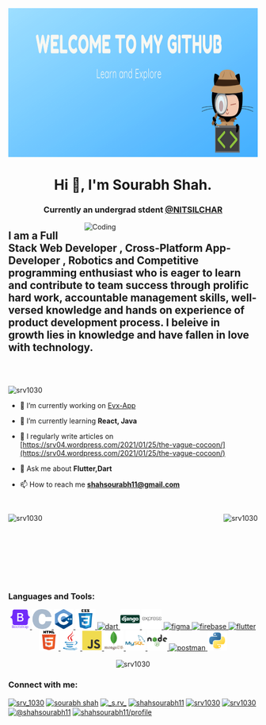 
<img align="center" alt="Coding" height="300" width="1600" src="https://github.com/SRV1030/SRV1030/blob/main/hub%20(4).png">

<h1 align="center">Hi 👋, I'm Sourabh Shah.</h1>
 <h3 align="center">Currently an undergrad stdent <a href="http://www.nits.ac.in/">@NITSILCHAR</a></h3>

<img align="right" alt="Coding" width="350" src="https://cdn.dribbble.com/users/2131993/screenshots/4948736/thoughtworks-gif_dribbble.gif">

<h2>I am a Full Stack Web Developer , Cross-Platform App-Developer , Robotics and Competitive programming enthusiast who is eager to learn and contribute to team success through prolific hard work, accountable management skills, well-versed knowledge and hands on experience of product development process. I beleive in growth lies in knowledge and have fallen in love with technology.</h2>
<br>
<br>
<p align="left"> <img src="https://komarev.com/ghpvc/?username=srv1030&label=Profile%20views&color=0e75b6&style=flat" alt="srv1030" /> </p>


- 🔭 I’m currently working on [Evx-App](https://github.com/SRV1030/evx-App)

- 🌱 I’m currently learning **React, Java**

- 📝 I regularly write articles on [https://srv04.wordpress.com/2021/01/25/the-vague-cocoon/](https://srv04.wordpress.com/2021/01/25/the-vague-cocoon/)

- 💬 Ask me about **Flutter,Dart**

- 📫 How to reach me **shahsourabh11@gmail.com**

<br>
<p><img align="left" src="https://github-readme-stats.vercel.app/api/top-langs?username=srv1030&show_icons=true&locale=en&layout=compact" alt="srv1030" /></p>

<p>&nbsp;<img align="right" src="https://github-readme-stats.vercel.app/api?username=srv1030&show_icons=true&locale=en" alt="srv1030" /></p>
<br> <br><br> <br><br> <br>

<h3 align="left">Languages and Tools:</h3>
<p align="center"> <a href="https://getbootstrap.com" target="_blank"> <img src="https://raw.githubusercontent.com/devicons/devicon/master/icons/bootstrap/bootstrap-plain-wordmark.svg" alt="bootstrap" width="40" height="40"/> </a> <a href="https://www.cprogramming.com/" target="_blank"> <img src="https://raw.githubusercontent.com/devicons/devicon/master/icons/c/c-original.svg" alt="c" width="40" height="40"/> </a> <a href="https://www.w3schools.com/cpp/" target="_blank"> <img src="https://raw.githubusercontent.com/devicons/devicon/master/icons/cplusplus/cplusplus-original.svg" alt="cplusplus" width="40" height="40"/> </a> <a href="https://www.w3schools.com/css/" target="_blank"> <img src="https://raw.githubusercontent.com/devicons/devicon/master/icons/css3/css3-original-wordmark.svg" alt="css3" width="40" height="40"/> </a> <a href="https://dart.dev" target="_blank"> <img src="https://www.vectorlogo.zone/logos/dartlang/dartlang-icon.svg" alt="dart" width="40" height="40"/> </a> <a href="https://www.djangoproject.com/" target="_blank"> <img src="https://raw.githubusercontent.com/devicons/devicon/master/icons/django/django-original.svg" alt="django" width="40" height="40"/> </a> <a href="https://expressjs.com" target="_blank"> <img src="https://raw.githubusercontent.com/devicons/devicon/master/icons/express/express-original-wordmark.svg" alt="express" width="40" height="40"/> </a> <a href="https://www.figma.com/" target="_blank"> <img src="https://www.vectorlogo.zone/logos/figma/figma-icon.svg" alt="figma" width="40" height="40"/> </a> <a href="https://firebase.google.com/" target="_blank"> <img src="https://www.vectorlogo.zone/logos/firebase/firebase-icon.svg" alt="firebase" width="40" height="40"/> </a> <a href="https://flutter.dev" target="_blank"> <img src="https://www.vectorlogo.zone/logos/flutterio/flutterio-icon.svg" alt="flutter" width="40" height="40"/> </a> <a href="https://www.w3.org/html/" target="_blank"> <img src="https://raw.githubusercontent.com/devicons/devicon/master/icons/html5/html5-original-wordmark.svg" alt="html5" width="40" height="40"/> </a> <a href="https://www.java.com" target="_blank"> <img src="https://raw.githubusercontent.com/devicons/devicon/master/icons/java/java-original.svg" alt="java" width="40" height="40"/> </a> <a href="https://developer.mozilla.org/en-US/docs/Web/JavaScript" target="_blank"> <img src="https://raw.githubusercontent.com/devicons/devicon/master/icons/javascript/javascript-original.svg" alt="javascript" width="40" height="40"/> </a> <a href="https://www.mongodb.com/" target="_blank"> <img src="https://raw.githubusercontent.com/devicons/devicon/master/icons/mongodb/mongodb-original-wordmark.svg" alt="mongodb" width="40" height="40"/> </a> <a href="https://www.mysql.com/" target="_blank"> <img src="https://raw.githubusercontent.com/devicons/devicon/master/icons/mysql/mysql-original-wordmark.svg" alt="mysql" width="40" height="40"/> </a> <a href="https://nodejs.org" target="_blank"> <img src="https://raw.githubusercontent.com/devicons/devicon/master/icons/nodejs/nodejs-original-wordmark.svg" alt="nodejs" width="40" height="40"/> </a> <a href="https://postman.com" target="_blank"> <img src="https://www.vectorlogo.zone/logos/getpostman/getpostman-icon.svg" alt="postman" width="40" height="40"/> </a> <a href="https://www.python.org" target="_blank"> <img src="https://raw.githubusercontent.com/devicons/devicon/master/icons/python/python-original.svg" alt="python" width="40" height="40"/> </a> </p>



<p align="center"><img align="center" src="https://github-readme-streak-stats.herokuapp.com/?user=srv1030&" alt="srv1030" /></p> 
<h3 align="left">Connect with me:</h3>
<p align="left">
<a href="https://twitter.com/srv_1030" target="blank"><img align="center" src="https://cdn.jsdelivr.net/npm/simple-icons@3.0.1/icons/twitter.svg" alt="srv_1030" height="30" width="40" /></a>
<a href="https://linkedin.com/in/sourabh shah" target="blank"><img align="center" src="https://cdn.jsdelivr.net/npm/simple-icons@3.0.1/icons/linkedin.svg" alt="sourabh shah" height="30" width="40" /></a>
<a href="https://instagram.com/_s.rv_" target="blank"><img align="center" src="https://cdn.jsdelivr.net/npm/simple-icons@3.0.1/icons/instagram.svg" alt="_s.rv_" height="30" width="40" /></a>
<a href="https://www.hackerrank.com/shahsourabh11" target="blank"><img align="center" src="https://cdn.jsdelivr.net/npm/simple-icons@3.0.1/icons/hackerrank.svg" alt="shahsourabh11" height="30" width="40" /></a>
<a href="https://codeforces.com/profile/srv1030" target="blank"><img align="center" src="https://cdn.jsdelivr.net/npm/simple-icons@3.0.1/icons/codeforces.svg" alt="srv1030" height="30" width="40" /></a>
<a href="https://www.leetcode.com/srv1030" target="blank"><img align="center" src="https://cdn.jsdelivr.net/npm/simple-icons@3.0.1/icons/leetcode.svg" alt="srv1030" height="30" width="40" /></a>
<a href="https://www.hackerearth.com/@shahsourabh11" target="blank"><img align="center" src="https://cdn.jsdelivr.net/npm/simple-icons@3.0.1/icons/hackerearth.svg" alt="@shahsourabh11" height="30" width="40" /></a>
<a href="https://auth.geeksforgeeks.org/user/shahsourabh11/profile" target="blank"><img align="center" src="https://cdn.jsdelivr.net/npm/simple-icons@3.0.1/icons/geeksforgeeks.svg" alt="shahsourabh11/profile" height="30" width="40" /></a>
</p>


<!--
**SRV1030/SRV1030** is a ✨ _special_ ✨ repository because its `README.md` (this file) appears on your GitHub profile.

Here are some ideas to get you started:

- 🔭 I’m currently working on ...
- 🌱 I’m currently learning ...
- 👯 I’m looking to collaborate on ...
- 🤔 I’m looking for help with ...
- 💬 Ask me about ...
- 📫 How to reach me: ...
- 😄 Pronouns: ...
- ⚡ Fun fact: ...
-->
